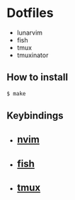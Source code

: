 # Dotfiles

- lunarvim
- fish
- tmux
- tmuxinator

## How to install

```bash
$ make
```

## Keybindings

- ## [nvim](./cheatsheets/nvim.md)
- ## [fish](./cheatsheets/fish.md)
- ## [tmux](./cheatsheets/tmux.md)
